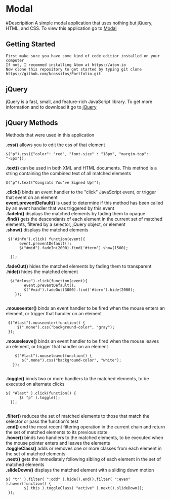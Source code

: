 # Modal

#Descripition
A simple modal application that uses nothing but jQuery, HTML, and CSS. To view this application go to [Modal](https://kcossifos.github.io/Portfolio/Modal/index.html)

## Getting Started
```
First make sure you have some kind of code editior installed on your computer
If not, I recommed installing Atom at https://atom.io
Now clone this repository to get started by typing git clone https://github.com/kcossifos/Portfolio.git

```

## jQuery
jQuery is a fast, small, and feature-rich JavaScript library. To get more information and to download it go to [jQuery](http://jquery.com)


## jQuery Methods
Methods that were used in this application  

**.css()** allows you to edit the css of that element  

```
$("p").css({"color": "red", "font-size" : "18px", "margin-top": "-5px"});
```

**.text()** can be used in both XML and HTML documents. This method is a string containing the combined text of all matched elements  

```
$("p").text("Congrats You've Signed Up!");
```

**.click()** binds an event handler to the "click" JavaScript event, or trigger that event on an element  
**event.preventDefault()** is used to determine if this method has been called by an event handler that was triggered by this event  
**.fadeIn()** displays the matched elements by fading them to opaque  
**.find()** gets the descendants of each element in the current set of matched elements, filtered by a selector, jQuery object, or element  
**.show()** displays the matched elements   
```
 $('#info').click( function(event){
      event.preventDefault();
      $("#mid").fadeIn(2000).find('#term').show(1500);

  });
```
**.fadeOut()** hides the matched elements by fading them to transparent  
**.hide()** hides the matched element  
```
  $("#close").click(function(event){
        event.preventDefault();
        $('#mid').fadeOut(3000).find('#term').hide(2000);
    });
    
```


**.mouseenter()** binds an event handler to be fired when the mouse enters an element, or trigger that handler on an element  


```
 $("#last").mouseenter(function() {
     $(".mone").css("background-color", "gray");
 });

```   
 
 **.mouseleave()** binds an event handler to be fired when the mouse leaves an element, or trigger that handler on an element  
 
 
 ```
     $("#last").mouseleave(function() {
        $(".mone").css("background-color", "white");
    });
    
 ```  
 
 
**.toggle()** binds two or more handlers to the matched elements, to be executed on alternate clicks  


```
$( "#last" ).click(function() {
      $( "p" ).toggle();
  });
  
```   


**.filter()** reduces the set of matched elements to those that match the selector or pass the function's test   
**.end()**  end the most recent filtering operation in the current chain and return the set of matched elements to its previous state    
**.hover()** binds two handlers to the matched elements, to be executed when the mouse pointer enters and leaves the elements  
**.toggleClass()** adds or removes one or more classes from each element in the set of matched elements    
**.next()** gets the immediately following sibling of each element in the set of matched elements    
**.slideDown()** displays the matched element with a sliding down motion   


```
$( "tr" ).filter( ":odd" ).hide().end().filter( ":even" ).hover(function() {
        $( this ).toggleClass( "active" ).next().slideDown();
 });
 
```

